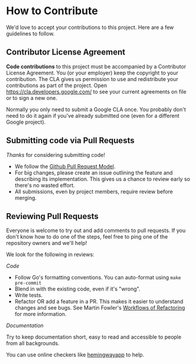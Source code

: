 # How to Contribute

We'd love to accept your contributions to this project.
Here are a few guidelines to follow.

## Contributor License Agreement

**Code contributions** to this project must be accompanied by a Contributor License Agreement.
You (or your employer) keep the copyright to your contribution.
The CLA gives us permission to use and redistribute your contributions as part of the project.
Open <https://cla.developers.google.com/> to see your current agreements on file or to sign a new one.

Normally you only need to submit a Google CLA once.
You probably don't need to do it again if you've already submitted one (even for a different Google project).

## Submitting code via Pull Requests

*Thanks* for considering submitting code!

- We follow the [Github Pull Request Model](https://help.github.com/articles/about-pull-requests/).
- For big changes, please create an issue outlining the feature and describing its implementation.
  This gives us a chance to review early so there's no wasted effort.
- All submissions, even by project members, require review before merging.

## Reviewing Pull Requests

Everyone is welcome to try out and add comments to pull requests.
If you don't know how to do one of the steps, feel free to ping one of the repository owners and
we'll help!

We look for the following in reviews:

*Code*

- Follow Go's formatting conventions. You can auto-format using `make pre-commit`
- Blend in with the existing code, even if it's "wrong".
- Write tests.
- Refactor OR add a feature in a PR. This makes it easier to understand changes and see bugs.
  See Martin Fowler's [Workflows of Refactoring](https://www.youtube.com/watch?v=vqEg37e4Mkw)
  for more information.

*Documentation*

Try to keep documentation short, easy to read and accessible to people from all backgrounds.

You can use online checkers like [hemingwayapp](http://www.hemingwayapp.com/) to help.
